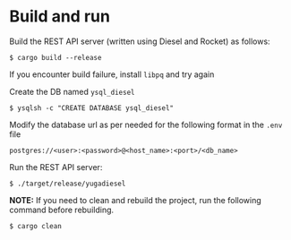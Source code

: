 # Build and run

Build the REST API server (written using Diesel and Rocket) as follows:

```
$ cargo build --release
```

If you encounter build failure, install `libpq` and try again

Create the DB named `ysql_diesel`
```
$ ysqlsh -c "CREATE DATABASE ysql_diesel"
```

Modify the database url as per needed for the following format in the `.env` file 
```
postgres://<user>:<password>@<host_name>:<port>/<db_name>
```

Run the REST API server:

```
$ ./target/release/yugadiesel
```

**NOTE:** If you need to clean and rebuild the project, run the following command before rebuilding.

```
$ cargo clean
```
